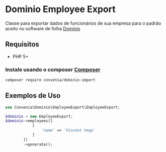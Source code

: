 # Dominio Employee Export

Classe para exportar dados de funcionários de sua empresa para o padrão aceito no software de folha [Domínio](http://www.dominiosistemas.com.br/)

## Requisitos

* PHP 5+

### Instale usando o composer [Composer](http://getcomposer.org/)

```bash
composer require convenia/dominio-import
```

## Exemplos de Uso

```php
use Convenia\Dominio\EmployeeExport\EmployeeExport;

$dominio = new EmployeeExport;
$dominio->employees([
            [
                'name' => 'Vincent Vega'
            ]
        ])
        ->generate();
```
